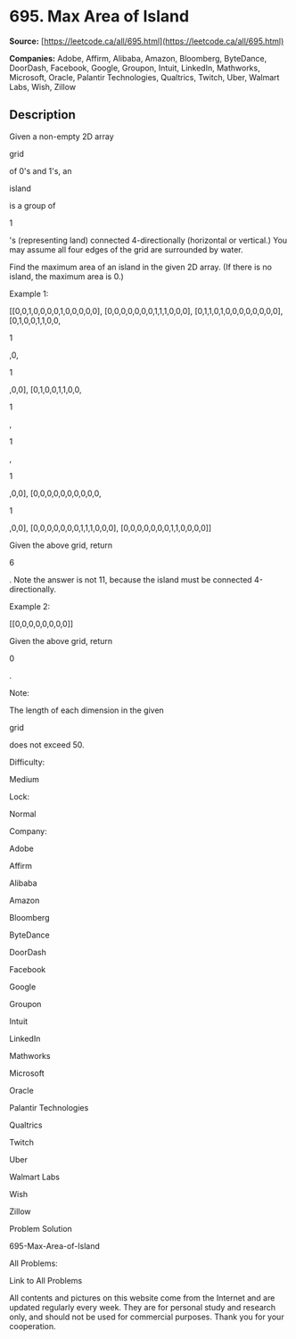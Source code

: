 # 695. Max Area of Island

**Source:** [https://leetcode.ca/all/695.html](https://leetcode.ca/all/695.html)

**Companies:** Adobe, Affirm, Alibaba, Amazon, Bloomberg, ByteDance, DoorDash, Facebook, Google, Groupon, Intuit, LinkedIn, Mathworks, Microsoft, Oracle, Palantir Technologies, Qualtrics, Twitch, Uber, Walmart Labs, Wish, Zillow

## Description

Given a non-empty 2D array

grid

of 0's and 1's, an

island

is a
        group of

1

's (representing land) connected 4-directionally (horizontal or
        vertical.) You may assume all four edges of the grid are surrounded by water.

Find the maximum area of an island in the given 2D array. (If there is no island, the maximum
        area is 0.)

Example 1:

[[0,0,1,0,0,0,0,1,0,0,0,0,0],
 [0,0,0,0,0,0,0,1,1,1,0,0,0],
 [0,1,1,0,1,0,0,0,0,0,0,0,0],
 [0,1,0,0,1,1,0,0,

1

,0,

1

,0,0],
 [0,1,0,0,1,1,0,0,

1

,

1

,

1

,0,0],
 [0,0,0,0,0,0,0,0,0,0,

1

,0,0],
 [0,0,0,0,0,0,0,1,1,1,0,0,0],
 [0,0,0,0,0,0,0,1,1,0,0,0,0]]

Given the above grid, return

6

. Note the answer is not 11, because the island must
    be connected 4-directionally.

Example 2:

[[0,0,0,0,0,0,0,0]]

Given the above grid, return

0

.

Note:

The length of each dimension in the given

grid

does not exceed 50.

Difficulty:

Medium

Lock:

Normal

Company:

Adobe

Affirm

Alibaba

Amazon

Bloomberg

ByteDance

DoorDash

Facebook

Google

Groupon

Intuit

LinkedIn

Mathworks

Microsoft

Oracle

Palantir Technologies

Qualtrics

Twitch

Uber

Walmart Labs

Wish

Zillow

Problem Solution

695-Max-Area-of-Island

All Problems:

Link to All Problems

All contents and pictures on this website come from the Internet and are updated regularly every week. They are for personal study and research only, and should not be used for commercial purposes. Thank you for your cooperation.

